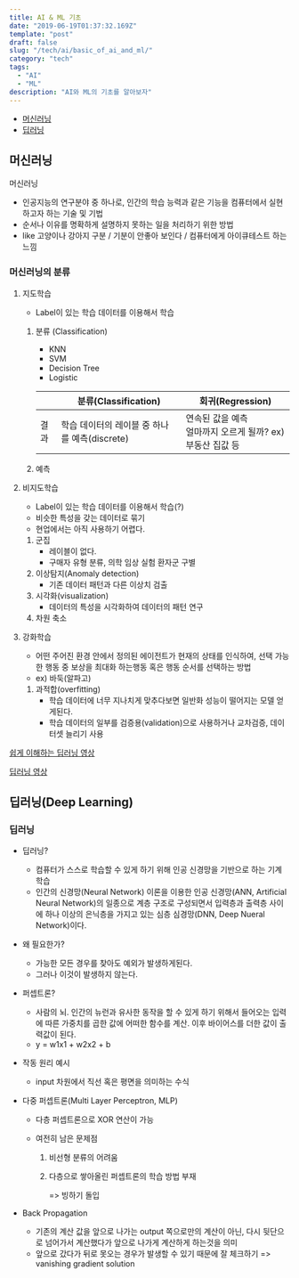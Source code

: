 ```yaml
---
title: AI & ML 기초
date: "2019-06-19T01:37:32.169Z"
template: "post"
draft: false
slug: "/tech/ai/basic_of_ai_and_ml/"
category: "tech"
tags:
  - "AI"
  - "ML"
description: "AI와 ML의 기초를 알아보자"
---
```


- [머신러닝](#머신러닝)
- [딥러닝](#딥러닝)





## 머신러닝

머신러닝 

- 인공지능의 연구분야 중 하나로, 인간의 학습 능력과 같은 기능을 컴퓨터에서 실현하고자 하는 기술 및 기법
- 순서나 이유를 명확하게 설명하지 못하는 일을 처리하기 위한 방법
- like 고양이나 강아지 구분 / 기분이 안좋아 보인다 / 컴퓨터에게 아이큐테스트 하는 느낌





### 머신러닝의 분류

1. 지도학습

   - Label이 있는 학습 데이터를 이용해서 학습

   1. 분류 (Classification)

      - KNN
      - SVM
      - Decision Tree
      - Logistic 

      |      | 분류(Classification)                          | 회귀(Regression)                                            |
      | ---- | --------------------------------------------- | ----------------------------------------------------------- |
      | 결과 | 학습 데이터의 레이블 중 하나를 예측(discrete) | 연속된 값을 예측<br>얼마까지 오르게 될까? ex)부동산 집값 등 |

   2. 예측

2. 비지도학습

   - Label이 있는 학습 데이터를 이용해서 학습(?)
   - 비슷한 특성을 갖는 데이터로 묶기
   - 현업에서는 아직 사용하기 어렵다.

   1. 군집
      - 레이블이 없다. 
      - 구매자 유형 분류, 의학 임상 실험 환자군 구별
   2. 이상탐지(Anomaly detection)
      - 기존 데이터 패턴과 다른 이상치 검출
   3. 시각화(visualization)
      - 데이터의 특성을 시각화하여 데이터의 패턴 연구
   4. 차원 축소

3. 강화학습

   - 어떤 주어진 환경 안에서 정의된 에이전트가 현재의 상태를 인식하여, 선택 가능한 행동 중 보상을 최대화 하는행동 혹은 행동 순서를 선택하는 방법
   - ex) 바둑(알파고)

   1. 과적합(overfitting)
      - 학습 데이터에 너무 지나치게 맞추다보면 일반화 성능이 떨어지는 모델 얻게된다.
      - 학습 데이터의 일부를 검증용(validation)으로 사용하거나 교차검증, 데이터셋 늘리기 사용

   



[쉽게 이해하는 딥러닝 영상](https://youtu.be/aF03asAmQbY)

[딥러닝 영상](https://youtu.be/kMGEpIYPCiM)



## 딥러닝(Deep Learning)

### 딥러닝

- 딥러닝?

  - 컴퓨터가 스스로 학습할 수 있게 하기 위해 인공 신경망을 기반으로 하는 기계 학습
  - 인간의 신경망(Neural Network) 이론을 이용한 인공 신경망(ANN, Artificial Neural Network)의 일종으로 계층 구조로 구성되면서 입력층과 출력층 사이에 하나 이상의 은닉층을 가지고 있는 심층 심경망(DNN, Deep Nueral Network)이다.

- 왜 필요한가?

  - 가능한 모든 경우를 찾아도 예외가 발생하게된다.
  - 그러나 이것이 발생하지 않는다.

- 퍼셉트론?

  - 사람의 뇌. 인간의 뉴런과 유사한 동작을 할 수 있게 하기 위해서 들어오는 입력에 따른 가중치를 곱한 값에 어떠한 함수를 계산. 이후 바이어스를 더한 값이 출력값이 된다.
  - y = w1x1 + w2x2 + b

- 작동 원리 예시

  - input 차원에서 직선 혹은 평면을 의미하는 수식

- 다중 퍼셉트론(Multi Layer Perceptron, MLP)

  - 다층 퍼셉트론으로 XOR 연산이 가능

  - 여전히 남은 문제점

    1. 비선형 분류의 어려움

    2. 다층으로 쌓아올린 퍼셉트론의 학습 방법 부재

       => 빙하기 돌입

- Back Propagation

  - 기존의 계산 값을 앞으로 나가는 output 쪽으로만의 계산이 아닌, 다시 뒷단으로 넘어가서 계산했다가 앞으로 나가게 계산하게 하는것을 의미
  - 앞으로 갔다가 뒤로 못오는 경우가 발생할 수 있기 때문에 잘 체크하기 => vanishing gradient solution



